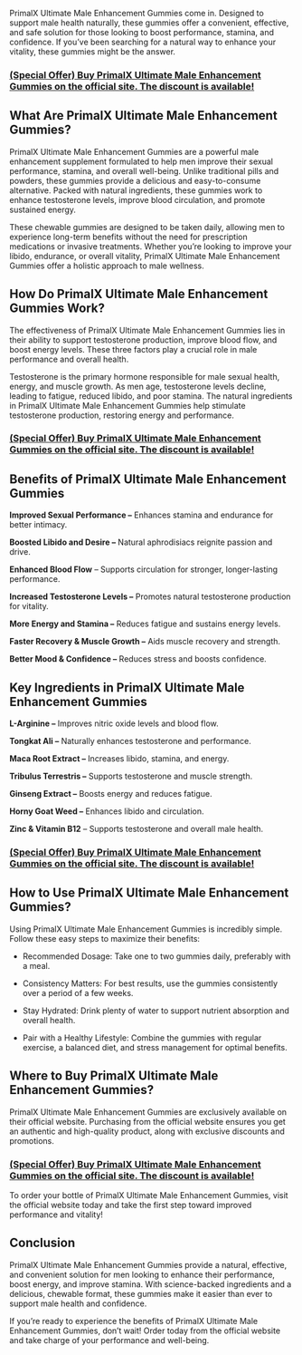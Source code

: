 <p data-pm-slice="1 1 []">PrimalX Ultimate Male Enhancement Gummies come in. Designed to support male health naturally, these gummies offer a convenient, effective, and safe solution for those looking to boost performance, stamina, and confidence. If you&rsquo;ve been searching for a natural way to enhance your vitality, these gummies might be the answer.</p>
<h3 data-pm-slice="1 1 []"><strong><a href="https://supplementsme.com/buy/Vitalrise">(Special Offer) Buy&nbsp;<span data-sheets-root="1">PrimalX Ultimate Male Enhancement Gummies&nbsp;on the official site. The discount is available</span>!</a></strong></h3>
<h2 data-pm-slice="1 1 []"><strong>What Are PrimalX Ultimate Male Enhancement Gummies?</strong></h2>
<p>PrimalX Ultimate Male Enhancement Gummies are a powerful male enhancement supplement formulated to help men improve their sexual performance, stamina, and overall well-being. Unlike traditional pills and powders, these gummies provide a delicious and easy-to-consume alternative. Packed with natural ingredients, these gummies work to enhance testosterone levels, improve blood circulation, and promote sustained energy.</p>
<p>These chewable gummies are designed to be taken daily, allowing men to experience long-term benefits without the need for prescription medications or invasive treatments. Whether you&rsquo;re looking to improve your libido, endurance, or overall vitality, PrimalX Ultimate Male Enhancement Gummies offer a holistic approach to male wellness.</p>
<h2 data-pm-slice="1 5 []"><strong>How Do PrimalX Ultimate Male Enhancement Gummies Work?&nbsp;</strong></h2>
<p>The effectiveness of PrimalX Ultimate Male Enhancement Gummies lies in their ability to support testosterone production, improve blood flow, and boost energy levels. These three factors play a crucial role in male performance and overall health.</p>
<p>Testosterone is the primary hormone responsible for male sexual health, energy, and muscle growth. As men age, testosterone levels decline, leading to fatigue, reduced libido, and poor stamina. The natural ingredients in PrimalX Ultimate Male Enhancement Gummies help stimulate testosterone production, restoring energy and performance.</p>
<h3 data-pm-slice="1 1 []"><strong><a href="https://supplementsme.com/buy/Vitalrise">(Special Offer) Buy&nbsp;<span data-sheets-root="1">PrimalX Ultimate Male Enhancement Gummies&nbsp;on the official site. The discount is available</span>!</a></strong></h3>
<h2 data-pm-slice="1 5 []"><strong>Benefits of PrimalX Ultimate Male Enhancement Gummies&nbsp;</strong></h2>
<p><strong>Improved Sexual Performance &ndash;</strong> Enhances stamina and endurance for better intimacy.</p>
<p><strong>Boosted Libido and Desire &ndash;</strong> Natural aphrodisiacs reignite passion and drive.</p>
<p><strong>Enhanced Blood Flow</strong> &ndash; Supports circulation for stronger, longer-lasting performance.</p>
<p><strong>Increased Testosterone Levels &ndash;</strong> Promotes natural testosterone production for vitality.</p>
<p><strong>More Energy and Stamina &ndash;</strong> Reduces fatigue and sustains energy levels.</p>
<p><strong>Faster Recovery &amp; Muscle Growth &ndash;</strong> Aids muscle recovery and strength.</p>
<p><strong>Better Mood &amp; Confidence &ndash;</strong> Reduces stress and boosts confidence.</p>
<h2 data-pm-slice="1 5 []"><strong>Key Ingredients in PrimalX Ultimate Male Enhancement Gummies</strong></h2>
<p><strong>L-Arginine &ndash;</strong> Improves nitric oxide levels and blood flow.</p>
<p><strong>Tongkat Ali &ndash;</strong> Naturally enhances testosterone and performance.</p>
<p><strong>Maca Root Extract &ndash;</strong> Increases libido, stamina, and energy.</p>
<p><strong>Tribulus Terrestris &ndash;</strong> Supports testosterone and muscle strength.</p>
<p><strong>Ginseng Extract &ndash;</strong> Boosts energy and reduces fatigue.</p>
<p><strong>Horny Goat Weed &ndash;</strong> Enhances libido and circulation.</p>
<p><strong>Zinc &amp; Vitamin B12</strong> &ndash; Supports testosterone and overall male health.</p>
<h3 data-pm-slice="1 1 []"><strong><a href="https://supplementsme.com/buy/Vitalrise">(Special Offer) Buy&nbsp;<span data-sheets-root="1">PrimalX Ultimate Male Enhancement Gummies&nbsp;on the official site. The discount is available</span>!</a></strong></h3>
<h2 data-pm-slice="1 3 []"><strong>How to Use PrimalX Ultimate Male Enhancement Gummies?</strong></h2>
<p>Using PrimalX Ultimate Male Enhancement Gummies is incredibly simple. Follow these easy steps to maximize their benefits:</p>
<ul data-spread="false">
<li>
<p>Recommended Dosage: Take one to two gummies daily, preferably with a meal.</p>
</li>
<li>
<p>Consistency Matters: For best results, use the gummies consistently over a period of a few weeks.</p>
</li>
<li>
<p>Stay Hydrated: Drink plenty of water to support nutrient absorption and overall health.</p>
</li>
<li>
<p>Pair with a Healthy Lifestyle: Combine the gummies with regular exercise, a balanced diet, and stress management for optimal benefits.</p>
</li>
</ul>
<h2 data-pm-slice="1 1 []"><strong>Where to Buy PrimalX Ultimate Male Enhancement Gummies?</strong></h2>
<p>PrimalX Ultimate Male Enhancement Gummies are exclusively available on their&nbsp;official website. Purchasing from the&nbsp;official website&nbsp;ensures you get an&nbsp;authentic and high-quality product, along with exclusive discounts and promotions.</p>
<h3 data-pm-slice="1 1 []"><strong><a href="https://supplementsme.com/buy/Vitalrise">(Special Offer) Buy&nbsp;<span data-sheets-root="1">PrimalX Ultimate Male Enhancement Gummies&nbsp;on the official site. The discount is available</span>!</a></strong></h3>
<p data-pm-slice="1 1 []">To order your bottle of&nbsp;PrimalX Ultimate Male Enhancement Gummies, visit the&nbsp;official website today&nbsp;and take the first step toward improved performance and vitality!</p>
<h2 data-pm-slice="1 1 []"><strong>Conclusion</strong></h2>
<p>PrimalX Ultimate Male Enhancement Gummies provide a natural, effective, and convenient solution for men looking to enhance their performance, boost energy, and improve stamina. With science-backed ingredients and a delicious, chewable format, these gummies make it easier than ever to support male health and confidence.</p>
<p>If you&rsquo;re ready to experience the benefits of PrimalX Ultimate Male Enhancement Gummies, don&rsquo;t wait! Order today from the official website and take charge of your performance and well-being.</p>
